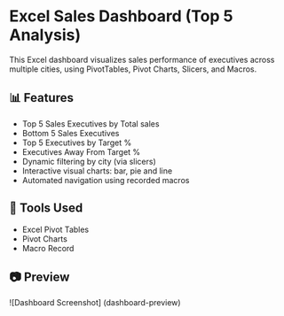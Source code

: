 # Excel Sales Dashboard (Top 5 Analysis)

This Excel dashboard visualizes sales 
performance of executives across multiple
cities, using PivotTables, Pivot Charts,
Slicers, and Macros.

## 📊 Features
- Top 5 Sales Executives by Total sales
- Bottom 5 Sales Executives
- Top 5 Executives by Target %
- Executives Away From Target %
- Dynamic filtering by city (via slicers)
- Interactive visual charts: bar, pie and line
- Automated navigation using recorded macros

## 🔨 Tools Used
- Excel Pivot Tables
- Pivot Charts
- Macro Record

## 📷 Preview

![Dashboard Screenshot] (dashboard-preview)
